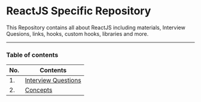# ReactJS Specific Repository

This Repository contains all about ReactJS including materials, Interview Quesions, links, hooks, custom hooks, libraries and more.

---

### Table of contents

| No. | Contents                                                                                                                                   |
| --- | -------------------------------------------------------------------------------------------------------------------------------------------|
| 1.  | [Interview Questions](./Interview%20Questions/)                                                                                            |
| 2.  | [Concepts](./Concepts/)